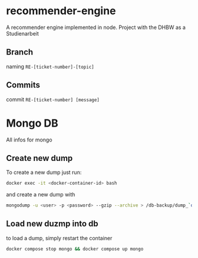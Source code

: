 # recommender-engine
A recommender engine implemented in node. Project with the DHBW as a Studienarbeit

## Branch

naming `RE-[ticket-number]-[topic]`


## Commits

commit `RE-[ticket-number] [message]`


# Mongo DB
All infos for mongo

## Create new dump
To create a new dump just run:
```bash
docker exec -it <docker-container-id> bash
```
and create a new dump with
```bash
mongodump -u <user> -p <password> --gzip --archive > /db-backup/dump_`date "+%Y-%m-%d"`.gz
```

## Load new duzmp into db

to load a dump, simply restart the container

```bash
docker compose stop mongo && docker compose up mongo
```
